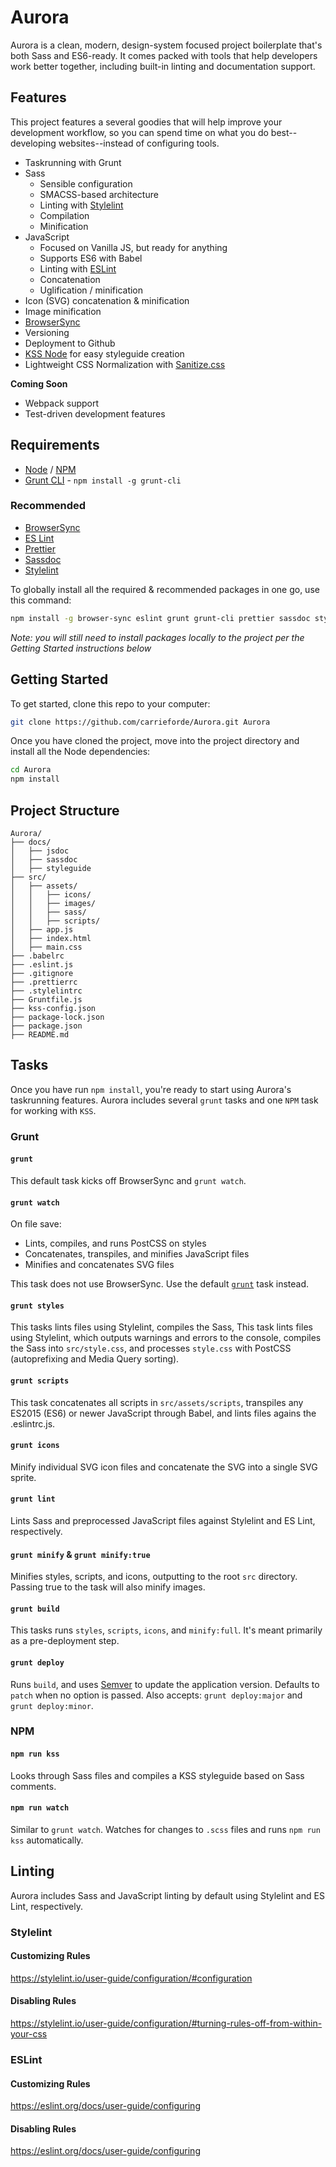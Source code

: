 # Aurora
Aurora is a clean, modern, design-system focused project boilerplate that's both Sass and ES6-ready. It comes packed with tools that help developers work better together, including built-in linting and documentation support.


## Features
This project features a several goodies that will help improve your development workflow, so you can spend time on what you do best--developing websites--instead of configuring tools.

- Taskrunning with Grunt
- Sass
  * Sensible configuration
  * SMACSS-based architecture
  * Linting with [Stylelint](https://stylelint.io/)
  * Compilation
  * Minification
- JavaScript
  * Focused on Vanilla JS, but ready for anything
  * Supports ES6 with Babel
  * Linting with [ESLint](https://eslint.org/)
  * Concatenation
  * Uglification / minification
- Icon (SVG) concatenation & minification
- Image minification
- [BrowserSync](https://www.browsersync.io/)
- Versioning
- Deployment to Github
- [KSS Node](https://github.com/kss-node/kss-node) for easy styleguide creation
- Lightweight CSS Normalization with [Sanitize.css](https://github.com/jonathantneal/sanitize.css)

**Coming Soon**
- Webpack support
- Test-driven development features


## Requirements
- [Node](http://node.js/) / [NPM](https://www.npmjs.com/)
- [Grunt CLI](http://gruntjs.com/) - `npm install -g grunt-cli`

### Recommended
- [BrowserSync](https://browsersync.io/)
- [ES Lint](https://eslint.org/)
- [Prettier](https://prettier.io/)
- [Sassdoc](http://sassdoc.com/)
- [Stylelint](https://stylelint.io/)

To globally install all the required & recommended packages in one go, use this command:

```sh
npm install -g browser-sync eslint grunt grunt-cli prettier sassdoc stylelint
```

*Note: you will still need to install packages locally to the project per the Getting Started instructions below*


## Getting Started
To get started, clone this repo to your computer:

```sh
git clone https://github.com/carrieforde/Aurora.git Aurora
```
Once you have cloned the project, move into the project directory and install all the Node dependencies:

```sh
cd Aurora
npm install
```


## Project Structure
```
Aurora/
├── docs/
│   ├── jsdoc
│   ├── sassdoc
│   ├── styleguide
├── src/
│   ├── assets/
│   │   ├── icons/
│   │   ├── images/
│   │   ├── sass/
│   │   ├── scripts/
│   ├── app.js
│   ├── index.html
│   ├── main.css
├── .babelrc
├── .eslint.js
├── .gitignore
├── .prettierrc
├── .stylelintrc
├── Gruntfile.js
├── kss-config.json
├── package-lock.json
├── package.json
├── README.md
```


## Tasks
Once you have run `npm install`, you're ready to start using Aurora's taskrunning features. Aurora includes several `grunt` tasks and one `NPM` task for working with `KSS`.

### Grunt
#### `grunt`
This default task kicks off BrowserSync and `grunt watch`.

#### `grunt watch`
On file save:
- Lints, compiles, and runs PostCSS on styles
- Concatenates, transpiles, and minifies JavaScript files
- Minifies and concatenates SVG files

This task does not use BrowserSync. Use the default [`grunt`](#grunt) task instead.

#### `grunt styles`
This tasks lints files using Stylelint, compiles the Sass, 
This task lints files using Stylelint, which outputs warnings and errors to the console, compiles the Sass into `src/style.css`, and processes `style.css` with PostCSS (autoprefixing and Media Query sorting).

#### `grunt scripts`
This task concatenates all scripts in `src/assets/scripts`, transpiles any ES2015 (ES6) or newer JavaScript through Babel, and lints files agains the .eslintrc.js.

#### `grunt icons`
Minify individual SVG icon files and concatenate the SVG into a single SVG sprite.

#### `grunt lint`
Lints Sass and preprocessed JavaScript files against Stylelint and ES Lint, respectively.

#### `grunt minify` & `grunt minify:true`
Minifies styles, scripts, and icons, outputting to the root `src` directory. Passing true to the task will also minify images.

#### `grunt build`
This tasks runs `styles`, `scripts`, `icons`, and `minify:full`. It's meant primarily as a pre-deployment step.

#### `grunt deploy`
Runs `build`, and uses [Semver](https://semver.org/) to update the application version. Defaults to `patch` when no option is passed. Also accepts: `grunt deploy:major` and `grunt deploy:minor`.

### NPM
#### `npm run kss`
Looks through Sass files and compiles a KSS styleguide based on Sass comments.

####  `npm run watch`
Similar to `grunt watch`. Watches for changes to `.scss` files and runs `npm run kss` automatically.


## Linting
Aurora includes Sass and JavaScript linting by default using Stylelint and ES Lint, respectively.

### Stylelint

#### Customizing Rules
https://stylelint.io/user-guide/configuration/#configuration

#### Disabling Rules
https://stylelint.io/user-guide/configuration/#turning-rules-off-from-within-your-css

### ESLint

#### Customizing Rules
https://eslint.org/docs/user-guide/configuring

#### Disabling Rules
https://eslint.org/docs/user-guide/configuring
